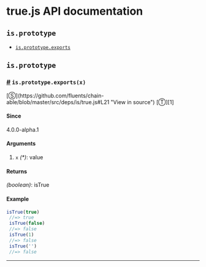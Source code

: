 # true.js API documentation

<!-- div class="toc-container" -->

<!-- div -->

## `is.prototype`
* <a href="#is-prototype-exports">`is.prototype.exports`</a>

<!-- /div -->

<!-- /div -->

<!-- div class="doc-container" -->

<!-- div -->

## `is.prototype`

<!-- div -->

<h3 id="is-prototype-exports"><a href="#is-prototype-exports">#</a>&nbsp;<code>is.prototype.exports(x)</code></h3>
[&#x24C8;](https://github.com/fluents/chain-able/blob/master/src/deps/is/true.js#L21 "View in source") [&#x24C9;][1]



#### Since
4.0.0-alpha.1

#### Arguments
1. `x` *(&#42;)*: value

#### Returns
*(boolean)*: isTrue

#### Example
```js
isTrue(true)
 //=> true
 isTrue(false)
 //=> false
 isTrue(1)
 //=> false
 isTrue('')
 //=> false
```
---

<!-- /div -->

<!-- /div -->

<!-- /div -->

 [1]: #is.prototype "Jump back to the TOC."
